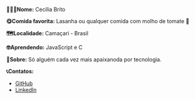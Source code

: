 **👩🏽‍💻Nome:** Cecília Brito

**😋Comida favorita:** Lasanha ou qualquer comida com molho de tomate 🍅

**🗺️Localidade:** Camaçari - Brasil

**🤓Aprendendo:** JavaScript e C 

**💖Sobre:** Só alguém cada vez mais apaixanoda por tecnologia.

**📞Contatos:** 
<ul>
    <li><a href="https://github.com/cecilia-brito">GitHub</a></li>
    <li><a href="https://www.linkedin.com/in/cec%C3%ADlia-brito-santos/">LinkedIn</a></li>
</ul>
